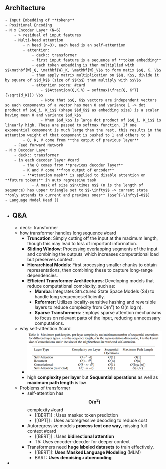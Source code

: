 ## Architecture
	- Input Embedding of **tokens**
	- Positional Encoding
	- N x Encoder Layer (N=6)
		- > residual of input features
		- Multi-head attention
			- n head (n=3), each head is an self-attention
			- attention:
				- deck:: transformer
				- first input feature is a sequence of **token embedding**
				- each token embedding is then multiplied with $$\mathbf{W}_Q, \mathbf{W}_K, \mathbf{W}_V$$ to form matix $$Q, K, V$$
				- then apply matrix multiplication on $$Q, K$$, divide it by square of $$d_k$$ (size of $$K$$) then multiply with $$V$$
				- attention score: #card
					- $$Attention(Q,K,V) = softmax(\frac{Q, K^T}{\sqrt{d_K}}) V$$
					- Note that $$Q, K$$ vectors are independent vectors so each components of a vector has mean 0 and variance 1 -> dot product of $$Q_i, K_i$$ (shape $$d_K$$ as embedding size) is a scalar having mean 0 and variance $$d_k$$
					- When $$d_k$$ is large dot product of $$Q_i, K_i$$ is linearly high. These are passed to softmax function. If one exponential component is much large than the rest, this results in the attention weight of that component is pushed to 1 and others to 0
			- Q, K, V come from **the output of previous layer**
		- Feed forward Network
	- N x Decoder Layer
		- deck:: transformer
		- in each decoder layer #card
			- the Q comes from **previous decoder layer**
			- K and V come **from output of encoder**
			- **Attention mask** is applied to disable attention on **future tokens** in auto regressive task
				- A mask of size $$n\times n$$ (n is the length of sequence) has upper triangle set to $$-\infty$$ -> current state **only attends to current and previous ones** ($$e^{-\infty}=0$$)
	- Language Model Head ()
- ## Q&A
	- deck:: transformer
	- how transformer handles long sequence #card
		- **Truncation**: Simply cutting off the input at the maximum length, though this may lead to loss of important information.
		- **Sliding Window**: Processing overlapping segments of the input and combining the outputs, which increases computational load but preserves context.
		- **Hierarchical Models**: First processing smaller chunks to obtain representations, then combining these to capture long-range dependencies.
		- **Efficient Transformer Architectures**: Developing models that reduce computational complexity, such as:
			- **Mamba**: Integrates Structured State Space Models (S4) to handle long sequences efficiently.
			- **Reformer**: Utilizes locality-sensitive hashing and reversible layers to reduce complexity from O(n²) to O(n log n).
			- **Sparse Transformers**: Employs sparse attention mechanisms to focus on relevant parts of the input, reducing unnecessary computations.
	- why self-attention #card
		- ![image.png](../assets/image_1741846566304_0.png)
		- high **complexity per layer** but **Sequential operations** as well as **maximum path length** is low
	- Problems of transformer
		- self-attention has $$\mathbf{O(n^2)}$$ complexity #card
			- [[BERT]] : Uses masked token prediction
			- [[GPT]] : Uses autoregressive decoding to
			  reduce cost
		- Autoregressive models **process text one way**, missing full context #card
			- [[BERT]] : Uses **bidirectional attention**
			- T5: Uses encoder-decoder for deeper
			  context
		- Transformers need **huge labeled datasets** to train effectively.
			- [[BERT]]: **Uses Masked Language Modeling** (MLM)
			- BART: **Uses denoising autoencoding**
-